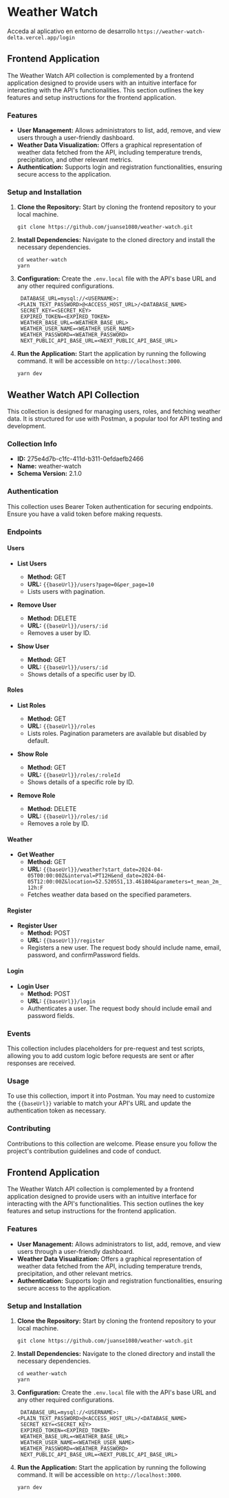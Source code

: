 # Weather Watch
Acceda al aplicativo en entorno de desarrollo `https://weather-watch-delta.vercel.app/login`


## Frontend Application

The Weather Watch API collection is complemented by a frontend application designed to provide users with an intuitive interface for interacting with the API's functionalities. This section outlines the key features and setup instructions for the frontend application.



### Features

- **User Management:** Allows administrators to list, add, remove, and view users through a user-friendly dashboard.
- **Weather Data Visualization:** Offers a graphical representation of weather data fetched from the API, including temperature trends, precipitation, and other relevant metrics.
- **Authentication:** Supports login and registration functionalities, ensuring secure access to the application.

### Setup and Installation

1. **Clone the Repository:** Start by cloning the frontend repository to your local machine.
   ```
   git clone https://github.com/juanse1080/weather-watch.git
   ```

2. **Install Dependencies:** Navigate to the cloned directory and install the necessary dependencies.
   ```
   cd weather-watch
   yarn
   ```

3. **Configuration:** Create the `.env.local` file with the API's base URL and any other required configurations.
   ```
    DATABASE_URL=mysql://<USERNAME>:<PLAIN_TEXT_PASSWORD>@<ACCESS_HOST_URL>/<DATABASE_NAME>
    SECRET_KEY=<SECRET_KEY>
    EXPIRED_TOKEN=<EXPIRED_TOKEN>
    WEATHER_BASE_URL=<WEATHER_BASE_URL>
    WEATHER_USER_NAME=<WEATHER_USER_NAME>
    WEATHER_PASSWORD=<WEATHER_PASSWORD>
    NEXT_PUBLIC_API_BASE_URL=<NEXT_PUBLIC_API_BASE_URL>
   ```

4. **Run the Application:** Start the application by running the following command. It will be accessible on `http://localhost:3000`.
   ```
   yarn dev
   ```
   
## Weather Watch API Collection

This collection is designed for managing users, roles, and fetching weather data. It is structured for use with Postman, a popular tool for API testing and development.

### Collection Info

- **ID:** 275e4d7b-c1fc-411d-b311-0efdaefb2466
- **Name:** weather-watch
- **Schema Version:** 2.1.0

### Authentication

This collection uses Bearer Token authentication for securing endpoints. Ensure you have a valid token before making requests.

### Endpoints

#### Users

- **List Users**
  - **Method:** GET
  - **URL:** `{{baseUrl}}/users?page=0&per_page=10`
  - Lists users with pagination.

- **Remove User**
  - **Method:** DELETE
  - **URL:** `{{baseUrl}}/users/:id`
  - Removes a user by ID.

- **Show User**
  - **Method:** GET
  - **URL:** `{{baseUrl}}/users/:id`
  - Shows details of a specific user by ID.

#### Roles

- **List Roles**
  - **Method:** GET
  - **URL:** `{{baseUrl}}/roles`
  - Lists roles. Pagination parameters are available but disabled by default.

- **Show Role**
  - **Method:** GET
  - **URL:** `{{baseUrl}}/roles/:roleId`
  - Shows details of a specific role by ID.

- **Remove Role**
  - **Method:** DELETE
  - **URL:** `{{baseUrl}}/roles/:id`
  - Removes a role by ID.

#### Weather

- **Get Weather**
  - **Method:** GET
  - **URL:** `{{baseUrl}}/weather?start_date=2024-04-05T00:00:00Z&interval=PT12H&end_date=2024-04-05T12:00:00Z&location=52.520551,13.461804&parameters=t_mean_2m_12h:F`
  - Fetches weather data based on the specified parameters.

#### Register

- **Register User**
  - **Method:** POST
  - **URL:** `{{baseUrl}}/register`
  - Registers a new user. The request body should include name, email, password, and confirmPassword fields.

#### Login

- **Login User**
  - **Method:** POST
  - **URL:** `{{baseUrl}}/login`
  - Authenticates a user. The request body should include email and password fields.

### Events

This collection includes placeholders for pre-request and test scripts, allowing you to add custom logic before requests are sent or after responses are received.

### Usage

To use this collection, import it into Postman. You may need to customize the `{{baseUrl}}` variable to match your API's URL and update the authentication token as necessary.

### Contributing

Contributions to this collection are welcome. Please ensure you follow the project's contribution guidelines and code of conduct.

## Frontend Application

The Weather Watch API collection is complemented by a frontend application designed to provide users with an intuitive interface for interacting with the API's functionalities. This section outlines the key features and setup instructions for the frontend application.

### Features

- **User Management:** Allows administrators to list, add, remove, and view users through a user-friendly dashboard.
- **Weather Data Visualization:** Offers a graphical representation of weather data fetched from the API, including temperature trends, precipitation, and other relevant metrics.
- **Authentication:** Supports login and registration functionalities, ensuring secure access to the application.

### Setup and Installation

1. **Clone the Repository:** Start by cloning the frontend repository to your local machine.
   ```
   git clone https://github.com/juanse1080/weather-watch.git
   ```

2. **Install Dependencies:** Navigate to the cloned directory and install the necessary dependencies.
   ```
   cd weather-watch
   yarn
   ```

3. **Configuration:** Create the `.env.local` file with the API's base URL and any other required configurations.
   ```
    DATABASE_URL=mysql://<USERNAME>:<PLAIN_TEXT_PASSWORD>@<ACCESS_HOST_URL>/<DATABASE_NAME>
    SECRET_KEY=<SECRET_KEY>
    EXPIRED_TOKEN=<EXPIRED_TOKEN>
    WEATHER_BASE_URL=<WEATHER_BASE_URL>
    WEATHER_USER_NAME=<WEATHER_USER_NAME>
    WEATHER_PASSWORD=<WEATHER_PASSWORD>
    NEXT_PUBLIC_API_BASE_URL=<NEXT_PUBLIC_API_BASE_URL>
   ```

4. **Run the Application:** Start the application by running the following command. It will be accessible on `http://localhost:3000`.
   ```
   yarn dev
   ```